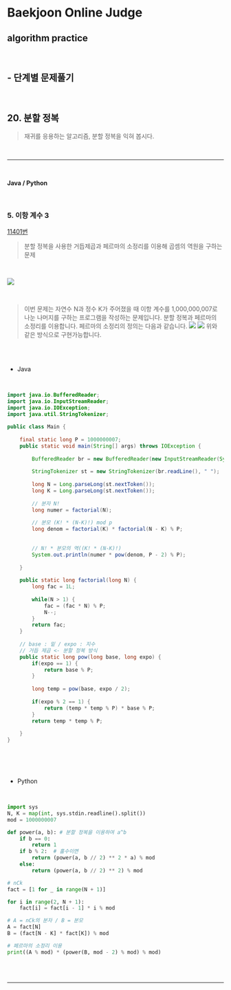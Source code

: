 # Baekjoon Online Judge

## algorithm practice
<br>

## - 단계별 문제풀기
<br>

## 20. 분할 정복

> 재귀를 응용하는 알고리즘, 분할 정복을 익혀 봅시다.

<br>

---

<br>

**Java / Python**

<br>

### 5. 이항 계수 3
[11401번](https://www.acmicpc.net/problem/11401) 
> 분할 정복을 사용한 거듭제곱과 페르마의 소정리를 이용해 곱셈의 역원을 구하는 문제

<br>

![](https://images.velog.io/images/jini_eun/post/2a90f0e4-2259-4ed1-a689-d74117eccdc0/image.png)

<br>

> 이번 문제는 자연수 N과 정수 K가 주어졌을 때 이항 계수를 1,000,000,007로 나눈 나머지를 구하는 프로그램을 작성하는 문제입니다.
분할 정복과 페르마의 소정리를 이용합니다.
페르마의 소정리의 정의는 다음과 같습니다.
![](https://images.velog.io/images/jini_eun/post/02fcf5bd-8787-44b8-8a06-454de1deca32/image.png)
![](https://images.velog.io/images/jini_eun/post/183b6b20-e4f6-470e-ad8f-7fdbe2abc0db/image.png)
위와 같은 방식으로 구현가능합니다.

<br><br>

- Java

<br>

```java
import java.io.BufferedReader;
import java.io.InputStreamReader;
import java.io.IOException;
import java.util.StringTokenizer;
 
public class Main {
 
	final static long P = 1000000007;
	public static void main(String[] args) throws IOException {
 
		BufferedReader br = new BufferedReader(new InputStreamReader(System.in));
		
		StringTokenizer st = new StringTokenizer(br.readLine(), " ");
		
		long N = Long.parseLong(st.nextToken());
		long K = Long.parseLong(st.nextToken());
		
		// 분자 N!
		long numer = factorial(N);
		
		// 분모 (K! * (N-K)!) mod p
		long denom = factorial(K) * factorial(N - K) % P;	
	
		
		// N! * 분모의 역((K! * (N-K)!) 
		System.out.println(numer * pow(denom, P - 2) % P);
		
	}	
	
	public static long factorial(long N) {
		long fac = 1L;
		
		while(N > 1) {
			fac = (fac * N) % P;
			N--;
		}
		return fac;
	}	
 
	// base : 밑 / expo : 지수
	// 거듭 제곱 <- 분할 정복 방식
	public static long pow(long base, long expo) {
		if(expo == 1) {
			return base % P;
		}
		
		long temp = pow(base, expo / 2);
		
		if(expo % 2 == 1) {
			return (temp * temp % P) * base % P;
		}
		return temp * temp % P;
		
	}
}
```


<br><br><br>

- Python 

<br>

```python
import sys 
N, K = map(int, sys.stdin.readline().split()) 
mod = 1000000007

def power(a, b): # 분할 정복을 이용하여 a^b
    if b == 0:
        return 1
    if b % 2:  # 홀수이면
        return (power(a, b // 2) ** 2 * a) % mod
    else:
        return (power(a, b // 2) ** 2) % mod

# nCk
fact = [1 for _ in range(N + 1)]

for i in range(2, N + 1):
    fact[i] = fact[i - 1] * i % mod

# A = nCk의 분자 / B = 분모
A = fact[N]
B = (fact[N - K] * fact[K]) % mod

# 페르마의 소정리 이용
print((A % mod) * (power(B, mod - 2) % mod) % mod)
```

<br><br>

---

<br>


